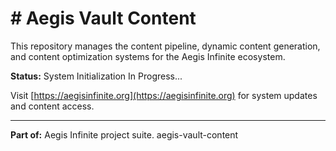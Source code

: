 # # Aegis Vault Content

This repository manages the content pipeline, dynamic content generation, and content optimization systems for the Aegis Infinite ecosystem.

**Status:** System Initialization In Progress...

Visit [https://aegisinfinite.org](https://aegisinfinite.org) for system updates and content access.

---

**Part of:** Aegis Infinite project suite.
aegis-vault-content
